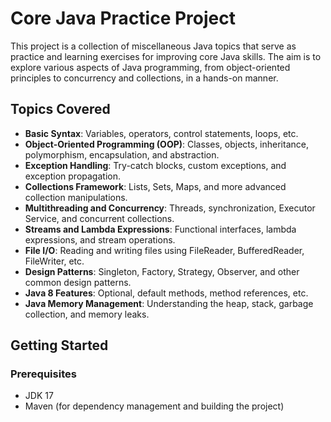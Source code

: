 # Core Java Practice Project

This project is a collection of miscellaneous Java topics that serve as practice and learning exercises for improving core Java skills. The aim is to explore various aspects of Java programming, from object-oriented principles to concurrency and collections, in a hands-on manner.

## Topics Covered

- **Basic Syntax**: Variables, operators, control statements, loops, etc.
- **Object-Oriented Programming (OOP)**: Classes, objects, inheritance, polymorphism, encapsulation, and abstraction.
- **Exception Handling**: Try-catch blocks, custom exceptions, and exception propagation.
- **Collections Framework**: Lists, Sets, Maps, and more advanced collection manipulations.
- **Multithreading and Concurrency**: Threads, synchronization, Executor Service, and concurrent collections.
- **Streams and Lambda Expressions**: Functional interfaces, lambda expressions, and stream operations.
- **File I/O**: Reading and writing files using FileReader, BufferedReader, FileWriter, etc.
- **Design Patterns**: Singleton, Factory, Strategy, Observer, and other common design patterns.
- **Java 8 Features**: Optional, default methods, method references, etc.
- **Java Memory Management**: Understanding the heap, stack, garbage collection, and memory leaks.

## Getting Started

### Prerequisites

- JDK 17 
- Maven (for dependency management and building the project)

